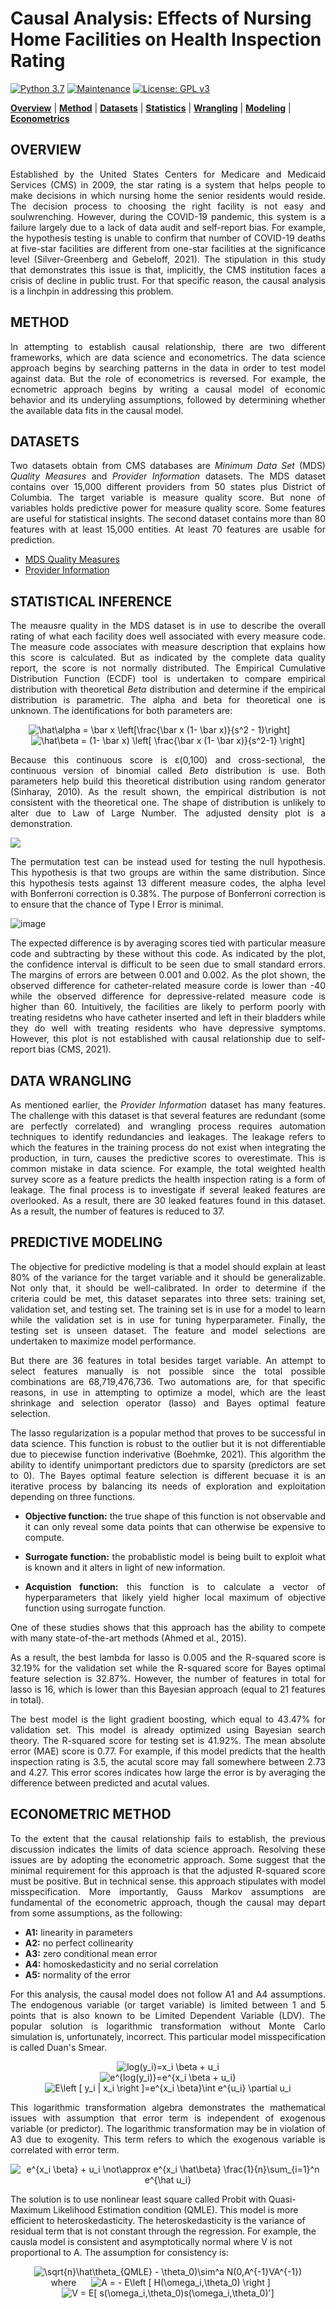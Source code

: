# Causal Analysis: Effects of Nursing Home Facilities on Health Inspection Rating

[![Python 3.7](https://img.shields.io/badge/python-3.7-blue.svg)](https://www.python.org/downloads/release/python-380/)
[![Maintenance](https://img.shields.io/badge/Maintained%3F-yes-green.svg)](https://github.com/jonahwinninghoff/Springboard/graphs/commit-activity)
[![License: GPL v3](https://img.shields.io/badge/License-GPLv3-blue.svg)](https://www.gnu.org/licenses/gpl-3.0)

**[Overview](#overview)** | **[Method](#method)** | **[Datasets](#data)** | **[Statistics](#statistics)** | **[Wrangling](#wrangling)** | **[Modeling](#model)** | **[Econometrics](#econ)**


## OVERVIEW <a id='overview'></a>

<p align="justify"> Established by the United States Centers for Medicare and Medicaid Services (CMS) in 2009, the star rating is a system that helps people to make decisions in which nursing home the senior residents would reside. The decision process to choosing the right facility is not easy and soulwrenching. However, during the COVID-19 pandemic, this system is a failure largely due to a lack of data audit and self-report bias. For example, the hypothesis testing is unable to confirm that number of COVID-19 deaths at five-star facilities are different from one-star facilities at the significance level (Silver-Greenberg and Gebeloff, 2021). The stipulation in this study that demonstrates this issue is that, implicitly, the CMS institution faces a crisis of decline in public trust. For that specific reason, the causal analysis is a linchpin in addressing this problem.</p>

## METHOD <a id='method'></a>

<p align ='justify'> In attempting to establish causal relationship, there are two different frameworks, which are data science and econometrics. The data science approach begins by searching patterns in the data in order to test model against data. But the role of econometrics is reversed. For example, the ecnometric approach begins by writing a causal model of economic behavior and its underyling assumptions, followed by determining whether the available data fits in the causal model.</p>

## DATASETS <a id ='data'></a>

<p align = 'justify'> Two datasets obtain from CMS databases are <i> Minimum Data Set </i> (MDS) <i> Quality Measures </i> and <i>Provider Information </i> datasets. The MDS dataset contains over 15,000 different providers from 50 states plus District of Columbia. The target variable is measure quality score. But none of variables holds predictive power for measure quality score. Some features are useful for statistical insights. The second dataset contains more than 80 features with at least 15,000 entities. At least 70 features are usable for prediction.</p>

- [MDS Quality Measures](https://github.com/jonahwinninghoff/Springboard_Capstone_Project/blob/main/Assets/NH_QualityMsr_MDS_Jun2021.csv.zip?raw=true)
- [Provider Information](https://github.com/jonahwinninghoff/Springboard_Capstone_Project/blob/main/Assets/NH_ProviderInfo_Aug2021.csv.zip?raw=true)

## STATISTICAL INFERENCE <a id ='statistics'></a> 

<p align = 'justify'> The meausre quality in the MDS dataset is in use to describe the overall rating of what each facility does well associated with every measure code. The measure code associates with measure description that explains how this score is calculated. But as indicated by the complete data quality report, the score is not normally distributed. The Empirical Cumulative Distribution Function (ECDF) tool is undertaken to compare empirical distribution with theoretical  <i>Beta</i> distribution and determine if the empirical distribution is parametric. The alpha and beta for theoretical one is unknown. The identifications for both parameters are:</p> 

<div align = 'center'> <img src="https://latex.codecogs.com/svg.image?\hat\alpha&space;=&space;\bar&space;x&space;\left[\frac{\bar&space;x&space;(1-&space;\bar&space;x)}{s^2&space;-&space;1}\right]" title="\hat\alpha = \bar x \left[\frac{\bar x (1- \bar x)}{s^2 - 1}\right]" />  &nbsp;&nbsp;&nbsp;&nbsp;&nbsp;&nbsp; <img src="https://latex.codecogs.com/svg.image?\hat\beta&space;=&space;(1-&space;\bar&space;x)&space;\left[&space;\frac{\bar&space;x&space;(1-&space;\bar&space;x)}{s^2-1}&space;\right]&space;" title="\hat\beta = (1- \bar x) \left[ \frac{\bar x (1- \bar x)}{s^2-1} \right] " /> </div>

<p align = 'justify'>Because this continuous score is ε(0,100) and cross-sectional, the continuous version of binomial called <i>Beta</i> distribution is use. Both parameters help build this theoretical distribution using random generator (Sinharay, 2010). As the result shown, the empirical distribution is not consistent with the theoretical one. The shape of distribution is unlikely to alter due to Law of Large Number. The adjusted density plot is a demonstration.</p>

![](https://user-images.githubusercontent.com/52142917/137056882-eb193352-6e31-489b-80d9-b5b9aa992b89.png)

<p align = 'justify'>The permutation test can be instead used for testing the null hypothesis. This hypothesis is that two groups are within the same distribution. Since this hypothesis tests against 13 different measure codes, the alpha level with Bonferroni correction is 0.38%. The purpose of Bonferroni correction is to ensure that the chance of Type I Error is minimal.</p>

![image](https://user-images.githubusercontent.com/52142917/137058706-77dec24b-4136-4a86-a0a0-bb1a3c404959.png)

<p align = 'justify'> The expected difference is by averaging scores tied with particular measure code and subtracting by these without this code. As indicated by the plot, the confidence interval is difficult to be seen due to small standard errors. The margins of errors are between 0.001 and 0.002. As the plot shown, the observed difference for catheter-related measure corde is lower than -40 while the observed difference for depressive-related measure code is higher than 60. Intuitively, the facilities are likely to perform poorly with treating residetns who have catheter inserted and left in their bladders while they do well with treating residents who have depressive symptoms. However, this plot is not established with causal relationship due to self-report bias (CMS, 2021).</p>

## DATA WRANGLING <a id ='wrangling'></a>

<p align = 'justify'> As mentioned earlier, the <i> Provider Information </i> dataset has many features. The challenge with this dataset is that several features are redundant (some are perfectly correlated) and wrangling process requires automation techniques to identify redundancies and leakages. The leakage refers to which the features in the training process do not exist when integrating the production, in turn, causes the predictive scores to overestimate. This is common mistake in data science. For example, the total weighted health survey score as a feature predicts the health inspection rating is a form of leakage. The final process is to investigate if several leaked features are overlooked. As a result, there are 30 leaked features found in this dataset. As a result, the number of features is reduced to 37. </p>

## PREDICTIVE MODELING <a id ='model'></a>

<p align = 'justify'>The objective for predictive modeling is that a model should explain at least 80% of the variance for the target variable and it should be generalizable. Not only that, it should be well-calibrated. In order to determine if the criteria could be met, this dataset separates into three sets: training set, validation set, and testing set. The training set is in use for a model to learn while the validation set is in use for tuning hyperparameter. Finally, the testing set is unseen dataset. The feature and model selections are undertaken to maximize model performance. </p> 
  
<p align = 'justify'> But there are 36 features in total besides target variable. An attempt to select features manually is not possible since the total possible combinations are 68,719,476,736. Two automations are, for that specific reasons, in use in attempting to optimize a model, which are the least shrinkage and selection operator (lasso) and Bayes optimal feature selection.</p>

<p align = 'justify'>  The lasso regularization is a popular method that proves to be successful in data science. This function is robust to the outlier but it is not differentiable due to piecewise function inderivative (Boehmke, 2021). This algorithm the ability to identify unimportant predictors due to sparsity (predictors are set to 0). The Bayes optimal feature selection is different becuase it is an iterative process by balancing its needs of exploration and exploitation depending on three functions.</p>

- <p align = 'justify'> <b>Objective function:</b> the true shape of this function is not observable and it can only reveal some data points that can otherwise be expensive to compute.</p>

- <p align = 'justify'> <b>Surrogate function:</b> the probablistic model is being built to exploit what is known and it alters in light of new information.</p>

- <p align = 'justify'> <b>Acquistion function:</b> this function is to calculate a vector of hyperparameters that likely yield higher local maximum of objective function using surrogate function.</p>

<p align = 'justify'>One of these studies shows that this approach has the ability to compete with many state-of-the-art methods (Ahmed et al., 2015).</p>

<p align = 'justify'> As a result, the best lambda for lasso is 0.005 and the R-squared score is 32.19% for the validation set while the R-squared score for Bayes optimal feature selection is 32.87%. However, the number of features in total for lasso is 16, which is lower than this Bayesian approach (equal to 21 features in total).</p>

<p align = 'justify'>The best model is the light gradient boosting, which equal to 43.47% for validation set. This model is already optimized using Bayesian search theory. The R-squared score for testing set is 41.92%. The mean absolute error (MAE) score is 0.77. For example, if this model predicts that the health inspection rating is 3.5, the acutal score may fall somewhere between 2.73 and 4.27. This error scores indicates how large the error is by averaging the difference between predicted and acutal values.</p>

## ECONOMETRIC METHOD <a id = 'econ'></a>

<p align = 'justify'> To the extent that the causal relationship fails to establish, the previous discussion indicates the limits of data science approach. Resolving these issues are by adopting the econometric approach. Some suggest that the minimal requirement for this approach is that the adjusted R-squared score must be positive. But in technical sense. this approach stipulates with model misspecification. More importantly, Gauss Markov assumptions are fundamental of the econometric approach, though the causal may depart from some assumptions, as the following: </p>

- **A1:** linearity in parameters
- **A2:** no perfect collinearity
- **A3:** zero conditional mean error
- **A4:** homoskedasticity and no serial correlation
- **A5:** normality of the error

<p align = 'justify'>For this analysis, the causal model does not follow A1 and A4 assumptions. The endogenous variable (or target variable) is limited between 1 and 5 points that is also known to be Limited Dependent Variable (LDV). The popular solution is logarithmic transformation without Monte Carlo simulation is, unfortunately, incorrect. This particular model misspecification is called Duan's Smear.</p>

<div align = 'center'><img src="https://latex.codecogs.com/svg.image?log(y_i)=x_i&space;\beta&space;&plus;&space;u_i" title="log(y_i)=x_i \beta + u_i" /></div>

<div align = 'center'><img src="https://latex.codecogs.com/svg.image?e^{log(y_i)}=e^{x_i&space;\beta&space;&plus;&space;u_i}" title="e^{log(y_i)}=e^{x_i \beta + u_i}" /></div>

<div align = 'center'><img src="https://latex.codecogs.com/svg.image?E\left&space;[&space;y_i&space;|&space;x_i&space;\right&space;]=e^{x_i&space;\beta}\int&space;&space;e^{u_i}&space;\partial&space;u_i" title="E\left [ y_i | x_i \right ]=e^{x_i \beta}\int e^{u_i} \partial u_i" /></div>

<p align = 'justify'>This logarithmic transformation algebra demonstrates the mathematical issues with assumption that error term is independent of exogenous variable (or predictor). The logarithmic transformation may be in violation of A3 due to exogenity. This term refers to which the exogenous variable is correlated with error term.</p>

<div align = 'center'><img src="https://latex.codecogs.com/svg.image?e^{x_i&space;\beta}&space;&plus;&space;u_i&space;\not\approx&space;e^{x_i&space;\hat\beta}&space;\frac{1}{n}\sum_{i=1}^n&space;e^{\hat&space;u_i}" title="e^{x_i \beta} + u_i \not\approx e^{x_i \hat\beta} \frac{1}{n}\sum_{i=1}^n e^{\hat u_i}" /></div>

The solution is to use nonlinear least square called Probit with Quasi-Maximum Likelihood Estimation condition (QMLE). This model is more efficient to heteroskedasticity. The heteroskedasticity is the variance of residual term that is not constant through the regression. For example, the causla model is consistent and asymptotically normal where V is not proportional to A. The assumption for consistency is:

<div align = 'center'><img src="https://latex.codecogs.com/svg.image?\sqrt{n}\hat\theta_{QMLE}&space;-&space;\theta_0)\sim^a&space;N(0,A^{-1}VA^{-1})&space;" title="\sqrt{n}\hat\theta_{QMLE} - \theta_0)\sim^a N(0,A^{-1}VA^{-1}) " /></div>

<div align = 'center'>where&nbsp;&nbsp;&nbsp;&nbsp;&nbsp;&nbsp;<img src="https://latex.codecogs.com/svg.image?A&space;=&space;-&space;E\left&space;[&space;H(\omega_i,\theta_0)&space;\right&space;]" title="A = - E\left [ H(\omega_i,\theta_0) \right ]" />&nbsp;&nbsp;&nbsp;&nbsp;&nbsp;&nbsp;<img src="https://latex.codecogs.com/svg.image?V&space;=&space;E[&space;s(\omega_i,\theta_0)s(\omega_i,\theta_0)']" title="V = E[ s(\omega_i,\theta_0)s(\omega_i,\theta_0)']" /></div>





